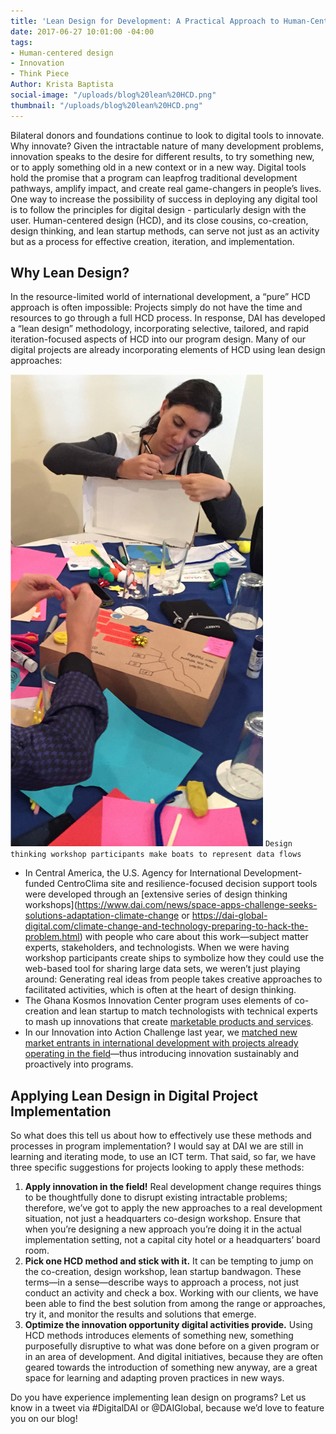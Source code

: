 ```yaml
---
title: 'Lean Design for Development: A Practical Approach to Human-Centered Design'
date: 2017-06-27 10:01:00 -04:00
tags:
- Human-centered design
- Innovation
- Think Piece
Author: Krista Baptista
social-image: "/uploads/blog%20lean%20HCD.png"
thumbnail: "/uploads/blog%20lean%20HCD.png"
---
```


Bilateral donors and foundations continue to look to digital tools to innovate. Why innovate? Given the intractable nature of many development problems, innovation speaks to the desire for different results, to try something new, or to apply something old in a new context or in a new way. Digital tools hold the promise that a program can leapfrog traditional development pathways, amplify impact, and create real game-changers in people’s lives. One way to increase the possibility of success in deploying any digital tool is to follow the principles for digital design - particularly design with the user. Human-centered design (HCD), and its close cousins, co-creation, design thinking, and lean startup methods, can serve not just as an activity but as a process for effective creation, iteration, and implementation.

<!--more-->

## Why Lean Design?

In the resource-limited world of international development, a “pure” HCD approach is often impossible: Projects simply do not have the time and resources to go through a full HCD process. In response, DAI has developed a “lean design” methodology, incorporating selective, tailored, and rapid iteration-focused aspects of HCD into our program design. Many of our digital projects are already incorporating elements of HCD using lean design approaches: 

![blog lean HCD.png](/uploads/blog%20lean%20HCD.png)
`Design thinking workshop participants make boats to represent data flows`



* In Central America, the U.S. Agency for International Development-funded CentroClima site and resilience-focused decision support tools were developed through an [extensive series of design thinking workshops](https://www.dai.com/news/space-apps-challenge-seeks-solutions-adaptation-climate-change or https://dai-global-digital.com/climate-change-and-technology-preparing-to-hack-the-problem.html) with people who care about this work—subject matter experts, stakeholders, and technologists. When we were having workshop participants create ships to symbolize how they could use the web-based tool for sharing large data sets, we weren’t just playing around: Generating real ideas from people takes creative approaches to facilitated activities, which is often at the heart of design thinking. 
* The Ghana Kosmos Innovation Center program uses elements of co-creation and lean startup to match technologists with technical experts to mash up innovations that create [marketable products and services](https://dai-global-digital.com/women-in-agritech-profiles-from-ghana.html). 
* In our Innovation into Action Challenge last year, we [matched new market entrants in international development with projects already operating in the field](https://www.dai.com/news/innovation-action-challenge-attracts-great-response?related-box)—thus introducing innovation sustainably and proactively into programs. 

## Applying Lean Design in Digital Project Implementation

So what does this tell us about how to effectively use these methods and processes in program implementation? I would say at DAI we are still in learning and iterating mode, to use an ICT term. That said, so far, we have three specific suggestions for projects looking to apply these methods:

1. **Apply innovation in the field!** Real development change requires things to be thoughtfully done to disrupt existing intractable problems; therefore, we’ve got to apply the new approaches to a real development situation, not just a headquarters co-design workshop. Ensure that when you’re designing a new approach you’re doing it in the actual implementation setting, not a capital city hotel or a headquarters’ board room.
2. **Pick one HCD method and stick with it.** It can be tempting to jump on the co-creation, design workshop, lean startup bandwagon. These terms—in a sense—describe ways to approach a process, not just conduct an activity and check a box. Working with our clients, we have been able to find the best solution from among the range or approaches, try it, and monitor the results and solutions that emerge.
3. **Optimize the innovation opportunity digital activities provide.** Using HCD methods introduces elements of something new, something purposefully disruptive to what was done before on a given program or in an area of development. And digital initiatives, because they are often geared towards the introduction of something new anyway, are a great space for learning and adapting proven practices in new ways.

Do you have experience implementing lean design on programs? Let us know in a tweet via #DigitalDAI or @DAIGlobal, because we’d love to feature you on our blog!